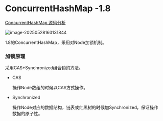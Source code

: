 # ConcurrentHashMap -1.8

[ConcurrentHashMap 源码分析](https://javaguide.cn/java/collection/concurrent-hash-map-source-code.html#_4-get)

![image-20250528160131844]()

1.8的ConcurrentHashMap，采用对Node加锁机制。

### 加锁原理

采用CAS+Synchronized组合锁的方法。

- CAS

  操作Node数组的时候以CAS方式操作。

- Synchronized

  操作Node对应的数据结构，链表或红黑树的时候加Synchronized。保证操作数据的原子性。